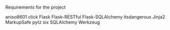 Requirements for the project

aniso8601
click Flask
Flask-RESTful 
Flask-SQLAlchemy 
itsdangerous 
Jinja2 
MarkupSafe 
pytz 
six 
SQLAlchemy 
Werkzeug
